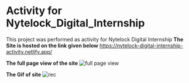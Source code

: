 # Activity for Nytelock_Digital_Internship

This project was performed as activity for Nytelock Digital Internship
**The Site is hosted on the link given below** 
https://nytelock-digital-internship-activity.netlify.app/


**The full page view of the site**
![full page view](https://user-images.githubusercontent.com/62959484/124140814-722e5f00-daa6-11eb-9ef8-8ca382cee045.png)


**The Gif of site**
![rec](https://user-images.githubusercontent.com/62959484/124146193-28944300-daab-11eb-9b4e-ed29b4875f45.gif)



